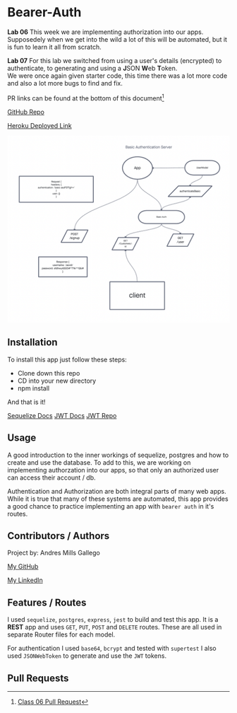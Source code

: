 # Bearer-Auth

**Lab 06**
This week we are implementing authorization into our apps.  Supposedely when we get into the wild a lot of this will be automated, but it is fun to learn it all from scratch.


**Lab 07**
For this lab we switched from using a user's details (encrypted) to authenticate, to generating and using a **J**SON **W**eb **T**oken.  
We were once again given starter code, this time there was a lot more code and also a lot more bugs to find and fix.

PR links can be found at the bottom of this document[^1]

[GitHub Repo](https://github.com/AndresMillsGallego/basic-auth)

[Heroku Deployed Link](https://andresmills-basic-auth.herokuapp.com/)

![Class 06 UML](./uml-class-06.png)

## Installation

To install this app just follow these steps:

- Clone down this repo
- CD into your new directory
- npm install

And that is it!

[Sequelize Docs](https://sequelize.org/)
[JWT Docs](https://jwt.io/introduction)
[JWT Repo](https://github.com/auth0/node-jsonwebtoken)


## Usage

A good introduction to the inner workings of sequelize, postgres and how to create and use the database.  To add to this, we are working on implementing authorzation into our apps, so that only an authorized user can access their account / db.

Authentication and Authorization are both integral parts of many web apps.  While it is true that many of these systems are automated, this app provides a good chance to practice implementing an app with `bearer auth` in it's routes.

## Contributors / Authors

Project by: Andres Mills Gallego

[My GitHub](https://github.com/AndresMillsGallego)

[My LinkedIn](https://www.linkedin.com/in/andres-mills-gallego/)

## Features / Routes

I used `sequelize`, `postgres`, `express`, `jest` to build and test this app.  It is a **REST** app and uses `GET`, `PUT`, `POST` and `DELETE` routes.  These are all used in separate Router files for each model.

For authentication I used `base64`, `bcrypt` and tested with `supertest`
I also used `JSONWebToken` to generate and use the `JWT` tokens.

## Pull Requests

[^1]: [Class 06 Pull Request](https://github.com/AndresMillsGallego/basic-auth/pull/1)

